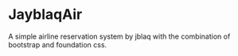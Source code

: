 # JayblaqAir

A simple airline reservation system by jblaq with the combination of bootstrap and foundation css.